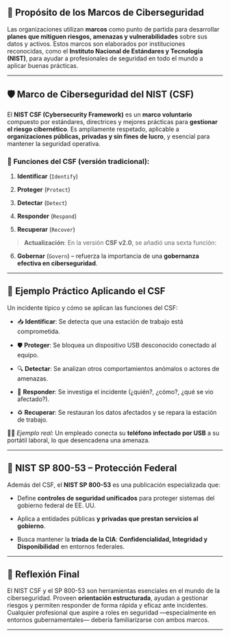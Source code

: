 
## 🎯 **Propósito de los Marcos de Ciberseguridad**

Las organizaciones utilizan **marcos** como punto de partida para desarrollar **planes que mitiguen riesgos, amenazas y vulnerabilidades** sobre sus datos y activos. Estos marcos son elaborados por instituciones reconocidas, como el **Instituto Nacional de Estándares y Tecnología (NIST)**, para ayudar a profesionales de seguridad en todo el mundo a aplicar buenas prácticas.

---

## 🛡️ **Marco de Ciberseguridad del NIST (CSF)**

El **NIST CSF (Cybersecurity Framework)** es un **marco voluntario** compuesto por estándares, directrices y mejores prácticas para **gestionar el riesgo cibernético**. Es ampliamente respetado, aplicable a **organizaciones públicas, privadas y sin fines de lucro**, y esencial para mantener la seguridad operativa.

### 🔁 Funciones del CSF (versión tradicional):

1. **Identificar** (`Identify`)
    
2. **Proteger** (`Protect`)
    
3. **Detectar** (`Detect`)
    
4. **Responder** (`Respond`)
    
5. **Recuperar** (`Recover`)
    

> **Actualización**: En la versión **CSF v2.0**, se añadió una sexta función:

6. **Gobernar** (`Govern`) – refuerza la importancia de una **gobernanza efectiva en ciberseguridad**.
    

---

## 🧪 **Ejemplo Práctico Aplicando el CSF**

Un incidente típico y cómo se aplican las funciones del CSF:

- 📥 **Identificar**: Se detecta que una estación de trabajo está comprometida.
    
- 🛡️ **Proteger**: Se bloquea un dispositivo USB desconocido conectado al equipo.
    
- 🔍 **Detectar**: Se analizan otros comportamientos anómalos o actores de amenazas.
    
- 🚨 **Responder**: Se investiga el incidente (¿quién?, ¿cómo?, ¿qué se vio afectado?).
    
- ♻ **Recuperar**: Se restauran los datos afectados y se repara la estación de trabajo.
    

🧑‍💼 _Ejemplo real:_ Un empleado conecta su **teléfono infectado por USB** a su portátil laboral, lo que desencadena una amenaza.

---

## 📘 **NIST SP 800-53 – Protección Federal**

Además del CSF, el **NIST SP 800-53** es una publicación especializada que:

- Define **controles de seguridad unificados** para proteger sistemas del gobierno federal de EE. UU.
    
- Aplica a entidades públicas **y privadas que prestan servicios al gobierno**.
    
- Busca mantener la **tríada de la CIA**: **Confidencialidad, Integridad y Disponibilidad** en entornos federales.
    

---

## 📌 **Reflexión Final**

El NIST CSF y el SP 800-53 son herramientas esenciales en el mundo de la ciberseguridad. Proveen **orientación estructurada**, ayudan a gestionar riesgos y permiten responder de forma rápida y eficaz ante incidentes.  
Cualquier profesional que aspire a roles en seguridad —especialmente en entornos gubernamentales— debería familiarizarse con ambos marcos.

---
